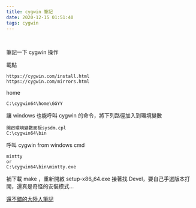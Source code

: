 ```yaml
---
title: cygwin 筆記
date: 2020-12-15 01:51:40
tags: cygwin
---
```

&nbsp;
<!-- more -->

筆記一下 cygwin 操作

載點
```
https://cygwin.com/install.html
https://cygwin.com/mirrors.html
```

home
```
C:\cygwin64\home\GGYY
```

讓 windows 也能呼叫 cygwin 的命令，將下列路徑加入到環境變數
```
開啟環境變數面板sysdm.cpl
C:\cygwin64\bin
```

呼叫 cygwin from windows cmd
```
mintty
or
C:\cygwin64\bin\mintty.exe
```

補下載 make ，重新開啟 setup-x86_64.exe 接著找 Devel，要自己手選版本打開，還真是奇怪的安裝模式...

[還不錯的大陸人筆記](https://gotgit.readthedocs.io/en/latest/01-meet-git/050-install-on-windows-cygwin.html)
